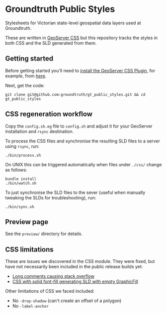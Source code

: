 # Groundtruth Public Styles

Stylesheets for Victorian state-level geospatial data layers used at Groundtruth.

These are written in [GeoServer CSS](http://docs.geoserver.org/latest/en/user/community/css/index.html)
but this repository tracks the styles in both CSS and the SLD generated from them.

## Getting started

Before getting started you'll need to
[install the GeoServer CSS Plugin](http://docs.geoserver.org/latest/en/user/community/css/install.html),
for example, from [here](http://gridlock.opengeo.org/geoserver/master/community-latest/).

Next, get the code:

    git clone git@github.com:groundtruth/gt_public_styles.git && cd gt_public_styles

## CSS regeneration workflow

Copy the `config.sh.eg` file to `config.sh` and adjust it for your GeoServer installation
and `rsync` destination.

To process the CSS files and synchronise the resulting SLD files to a server using `rsync`,
run:

    ./bin/process.sh

On UNIX this can be triggered automatically when files under `./css/` change as follows:

    bundle install
    ./bin/watch.sh

To just synchronise the SLD files to the sever (useful when manually tweaking the SLDs
for troubleshooting), run:

    ./bin/sync.sh

## Preview page

See the `preview/` directory for details.

## CSS limitations

These are issues we discovered in the CSS module. They were fixed, but have not necessarily
been included in the public release builds yet:

* [Long comments causing stack overflow](https://github.com/dwins/geoscript.scala/issues/27)
* [CSS with solid font-fill generating SLD with empty GraphicFill](https://github.com/dwins/geoscript.scala/issues/25)

Other limitations of CSS we faced included:

* No `-drop-shadow` (can't create an offset of a polygon)
* No `-label-anchor`

